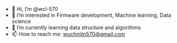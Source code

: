 - 👋 Hi, I’m @wcl-570
- 👀 I’m interested in Firmware development, Machine learning, Data science
- 🌱 I’m currently learning data structure and algorithms
- 📫 How to reach me: wuchinlin570@gmail.com

<!---
wcl-570/wcl-570 is a ✨ special ✨ repository because its `README.md` (this file) appears on your GitHub profile.
You can click the Preview link to take a look at your changes.
--->
